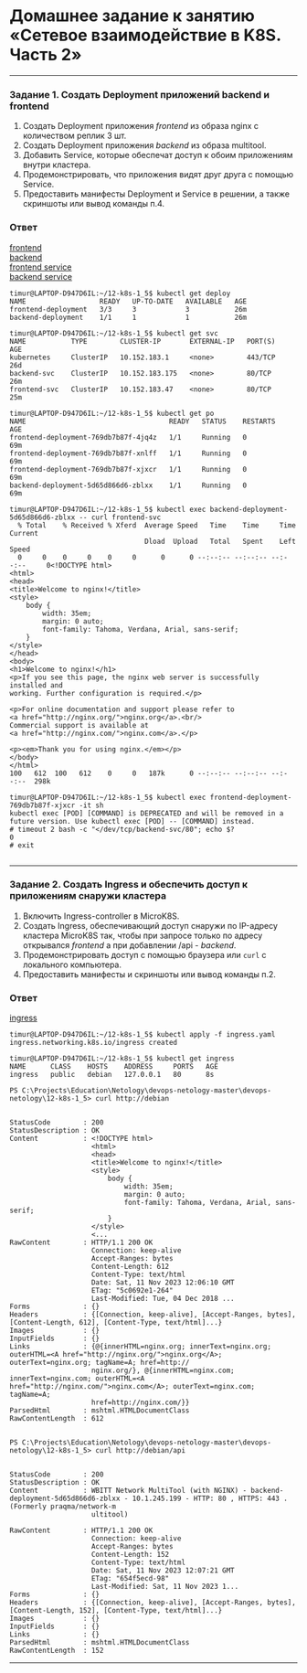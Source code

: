 # Домашнее задание к занятию «Сетевое взаимодействие в K8S. Часть 2»

------

### Задание 1. Создать Deployment приложений backend и frontend

1. Создать Deployment приложения _frontend_ из образа nginx с количеством реплик 3 шт.
2. Создать Deployment приложения _backend_ из образа multitool. 
3. Добавить Service, которые обеспечат доступ к обоим приложениям внутри кластера. 
4. Продемонстрировать, что приложения видят друг друга с помощью Service.
5. Предоставить манифесты Deployment и Service в решении, а также скриншоты или вывод команды п.4.

### Ответ

[frontend](front.deployment.yaml)  
[backend](back.deployment.yaml)  
[frontend service](front.svc.yaml)  
[backend service](back.svc.yaml)  

```
timur@LAPTOP-D947D6IL:~/12-k8s-1_5$ kubectl get deploy
NAME                  READY   UP-TO-DATE   AVAILABLE   AGE
frontend-deployment   3/3     3            3           26m
backend-deployment    1/1     1            1           26m

timur@LAPTOP-D947D6IL:~/12-k8s-1_5$ kubectl get svc
NAME           TYPE        CLUSTER-IP       EXTERNAL-IP   PORT(S)   AGE
kubernetes     ClusterIP   10.152.183.1     <none>        443/TCP   26d
backend-svc    ClusterIP   10.152.183.175   <none>        80/TCP    26m
frontend-svc   ClusterIP   10.152.183.47    <none>        80/TCP    25m

timur@LAPTOP-D947D6IL:~/12-k8s-1_5$ kubectl get po
NAME                                   READY   STATUS    RESTARTS   AGE
frontend-deployment-769db7b87f-4jq4z   1/1     Running   0          69m
frontend-deployment-769db7b87f-xnlff   1/1     Running   0          69m
frontend-deployment-769db7b87f-xjxcr   1/1     Running   0          69m
backend-deployment-5d65d866d6-zblxx    1/1     Running   0          69m

timur@LAPTOP-D947D6IL:~/12-k8s-1_5$ kubectl exec backend-deployment-5d65d866d6-zblxx -- curl frontend-svc
  % Total    % Received % Xferd  Average Speed   Time    Time     Time  Current
                                 Dload  Upload   Total   Spent    Left  Speed
  0     0    0     0    0     0      0      0 --:--:-- --:--:-- --:--:--     0<!DOCTYPE html>
<html>
<head>
<title>Welcome to nginx!</title>
<style>
    body {
        width: 35em;
        margin: 0 auto;
        font-family: Tahoma, Verdana, Arial, sans-serif;
    }
</style>
</head>
<body>
<h1>Welcome to nginx!</h1>
<p>If you see this page, the nginx web server is successfully installed and
working. Further configuration is required.</p>

<p>For online documentation and support please refer to
<a href="http://nginx.org/">nginx.org</a>.<br/>
Commercial support is available at
<a href="http://nginx.com/">nginx.com</a>.</p>

<p><em>Thank you for using nginx.</em></p>
</body>
</html>
100   612  100   612    0     0   187k      0 --:--:-- --:--:-- --:--:--  298k

timur@LAPTOP-D947D6IL:~/12-k8s-1_5$ kubectl exec frontend-deployment-769db7b87f-xjxcr -it sh
kubectl exec [POD] [COMMAND] is DEPRECATED and will be removed in a future version. Use kubectl exec [POD] -- [COMMAND] instead.
# timeout 2 bash -c "</dev/tcp/backend-svc/80"; echo $?
0
# exit


```

------

### Задание 2. Создать Ingress и обеспечить доступ к приложениям снаружи кластера

1. Включить Ingress-controller в MicroK8S.
2. Создать Ingress, обеспечивающий доступ снаружи по IP-адресу кластера MicroK8S так, чтобы при запросе только по адресу открывался _frontend_ а при добавлении /api - _backend_.
3. Продемонстрировать доступ с помощью браузера или `curl` с локального компьютера.
4. Предоставить манифесты и скриншоты или вывод команды п.2.

### Ответ
[ingress](ingress.yaml)

```
timur@LAPTOP-D947D6IL:~/12-k8s-1_5$ kubectl apply -f ingress.yaml
ingress.networking.k8s.io/ingress created

timur@LAPTOP-D947D6IL:~/12-k8s-1_5$ kubectl get ingress
NAME      CLASS    HOSTS    ADDRESS     PORTS   AGE
ingress   public   debian   127.0.0.1   80      8s

PS C:\Projects\Education\Netology\devops-netology-master\devops-netology\12-k8s-1_5> curl http://debian

                                                                                                                                                                   StatusCode        : 200                                                                                                                                            
StatusDescription : OK                                                                                                                                             
Content           : <!DOCTYPE html>                                                                                                                                
                    <html>
                    <head>
                    <title>Welcome to nginx!</title>
                    <style>
                        body {
                            width: 35em;
                            margin: 0 auto;
                            font-family: Tahoma, Verdana, Arial, sans-serif;
                        }
                    </style>
                    <...
RawContent        : HTTP/1.1 200 OK
                    Connection: keep-alive
                    Accept-Ranges: bytes
                    Content-Length: 612
                    Content-Type: text/html
                    Date: Sat, 11 Nov 2023 12:06:10 GMT
                    ETag: "5c0692e1-264"
                    Last-Modified: Tue, 04 Dec 2018 ...
Forms             : {}
Headers           : {[Connection, keep-alive], [Accept-Ranges, bytes], [Content-Length, 612], [Content-Type, text/html]...}
Images            : {}
InputFields       : {}
Links             : {@{innerHTML=nginx.org; innerText=nginx.org; outerHTML=<A href="http://nginx.org/">nginx.org</A>; outerText=nginx.org; tagName=A; href=http:// 
                    nginx.org/}, @{innerHTML=nginx.com; innerText=nginx.com; outerHTML=<A href="http://nginx.com/">nginx.com</A>; outerText=nginx.com; tagName=A;  
                    href=http://nginx.com/}}
ParsedHtml        : mshtml.HTMLDocumentClass
RawContentLength  : 612


PS C:\Projects\Education\Netology\devops-netology-master\devops-netology\12-k8s-1_5> curl http://debian/api


StatusCode        : 200
StatusDescription : OK
Content           : WBITT Network MultiTool (with NGINX) - backend-deployment-5d65d866d6-zblxx - 10.1.245.199 - HTTP: 80 , HTTPS: 443 . (Formerly praqma/network-m
                    ultitool)

RawContent        : HTTP/1.1 200 OK
                    Connection: keep-alive
                    Accept-Ranges: bytes
                    Content-Length: 152
                    Content-Type: text/html
                    Date: Sat, 11 Nov 2023 12:07:21 GMT
                    ETag: "654f5ecd-98"
                    Last-Modified: Sat, 11 Nov 2023 1...
Forms             : {}
Headers           : {[Connection, keep-alive], [Accept-Ranges, bytes], [Content-Length, 152], [Content-Type, text/html]...}
Images            : {}
InputFields       : {}
Links             : {}
ParsedHtml        : mshtml.HTMLDocumentClass
RawContentLength  : 152

```
------

